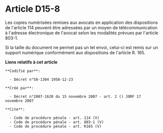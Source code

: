 # Article D15-8

Les copies numérisées remises aux avocats en application des dispositions de l'article 114 peuvent être adressées par un
moyen de télécommunication à l'adresse électronique de l'avocat selon les modalités prévues par l'article 803-1. 

Si la taille du document ne permet pas un tel envoi, celui-ci est remis sur un support numérique conformément aux
dispositions de l'article R. 165.

**Liens relatifs à cet article**

	**Codifié par**:

	  - Décret n°58-1304 1958-12-23

	**Créé par**:

	  - Décret n°2007-1620 du 15 novembre 2007 - art. 2 () JORF 17 novembre 2007

	**Cite**:

	  - Code de procédure pénale - art. 114 (V)
	  - Code de procédure pénale - art. 803-1 (V)
	  - Code de procédure pénale - art. R165 (V)
